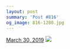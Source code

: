 ```yaml
---
layout: post
summary: 'Post #816'
og_image: 816-1280.jpg
---
```


<p>
  <time>
    <a href="/816">March 30, 2019</a>
  </time>
  <a href="/816">
    <img src="{{ site.assets_url }}/816-640.jpg" srcset="{{ site.assets_url }}/816-320.jpg 320w, {{ site.assets_url }}/816-640.jpg 640w, {{ site.assets_url }}/816-960.jpg 960w, {{ site.assets_url }}/816-1280.jpg 1280w" sizes="(min-width: 700px) 50vw, calc(100vw - 2rem)" />
  </a>
</p>

